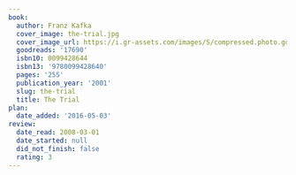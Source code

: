 ```yaml
---
book:
  author: Franz Kafka
  cover_image: the-trial.jpg
  cover_image_url: https://i.gr-assets.com/images/S/compressed.photo.goodreads.com/books/1320399438l/17690._SX98_.jpg
  goodreads: '17690'
  isbn10: 0099428644
  isbn13: '9780099428640'
  pages: '255'
  publication_year: '2001'
  slug: the-trial
  title: The Trial
plan:
  date_added: '2016-05-03'
review:
  date_read: 2008-03-01
  date_started: null
  did_not_finish: false
  rating: 3
---
```

